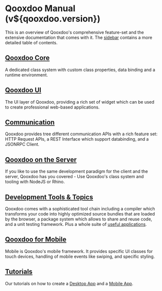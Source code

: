 # Qooxdoo Manual (v${qooxdoo.version})

This is an overview of Qooxdoo's comprehensive feature-set and the extensive
documentation that comes with it. The [sidebar](_sidebar.md) contains a more
detailed table of contents.

## [Qooxdoo Core](core/) 

A dedicated class system with custom class properties, data binding and a 
runtime environment.

## [Qooxdoo UI](gui/)

The UI layer of Qooxdoo, providing a rich set of widget which can be used to
create professional web-based applications.

## [Communication](communication/)

Qooxdoo provides tree different communication APIs with a rich feature set: 
HTTP Request APIs, a REST Interface which support databinding, and a JSONRPC 
Client.

## [Qooxdoo on the Server](server/)

If you like to use the same development paradigm for the client and the server,
Qooxdoo has you covered - Use Qooxdoo's class system and tooling with NodeJS or 
Rhino.

## [Development Tools & Topics](development)

Qooxdoo comes with a sophisticated tool chain including a compiler which 
transforms your code into highly optimized source bundles that are loaded by 
the browser, a package system which allows to share and reuse code, and a unit
testing framework. Plus a whole suite of [useful applications](apps.md).    

## [Qooxdoo for Mobile](mobile/)

Mobile is Qooxdoo's mobile framework. It provides specific UI classes for
touch devices, handling of mobile events like swiping, and specific styling.

## [Tutorials](tutorial/)

Our tutorials on how to create a [Desktop App](tutorial/twitter/) and a 
[Mobile App](mobile/tutorial.md).
